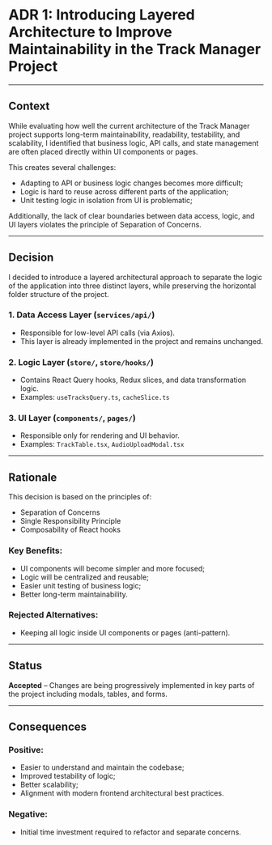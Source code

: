 # ADR 1: Introducing Layered Architecture to Improve Maintainability in the Track Manager Project

---

## Context

While evaluating how well the current architecture of the Track Manager project supports long-term maintainability, readability, testability, and scalability, I identified that business logic, API calls, and state management are often placed directly within UI components or pages.

This creates several challenges:

- Adapting to API or business logic changes becomes more difficult;
- Logic is hard to reuse across different parts of the application;
- Unit testing logic in isolation from UI is problematic;

Additionally, the lack of clear boundaries between data access, logic, and UI layers violates the principle of Separation of Concerns.

---

## Decision

I decided to introduce a layered architectural approach to separate the logic of the application into three distinct layers, while preserving the horizontal folder structure of the project.

### 1. Data Access Layer (`services/api/`)

- Responsible for low-level API calls (via Axios).
- This layer is already implemented in the project and remains unchanged.

### 2. Logic Layer (`store/`, `store/hooks/`)

- Contains React Query hooks, Redux slices, and data transformation logic.
- Examples: `useTracksQuery.ts`, `cacheSlice.ts`

### 3. UI Layer (`components/`, `pages/`)

- Responsible only for rendering and UI behavior.
- Examples: `TrackTable.tsx`, `AudioUploadModal.tsx`

---

## Rationale

This decision is based on the principles of:

- Separation of Concerns
- Single Responsibility Principle
- Composability of React hooks

### Key Benefits:

- UI components will become simpler and more focused;
- Logic will be centralized and reusable;
- Easier unit testing of business logic;
- Better long-term maintainability.

### Rejected Alternatives:

- Keeping all logic inside UI components or pages (anti-pattern).

---

## Status

**Accepted** – Changes are being progressively implemented in key parts of the project including modals, tables, and forms.

---

## Consequences

### Positive:

- Easier to understand and maintain the codebase;
- Improved testability of logic;
- Better scalability;
- Alignment with modern frontend architectural best practices.

### Negative:

- Initial time investment required to refactor and separate concerns.
